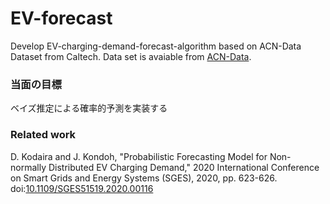 # EV-forecast
Develop EV-charging-demand-forecast-algorithm based on ACN-Data Dataset from Caltech. Data set is avaiable from [ACN-Data](https://ev.caltech.edu/dataset).  

### 当面の目標  
ベイズ推定による確率的予測を実装する  

### Related work
D. Kodaira and J. Kondoh, "Probabilistic Forecasting Model for Non-normally Distributed EV Charging Demand," 2020 International Conference on Smart Grids and Energy Systems (SGES), 2020, pp. 623-626. doi:[10.1109/SGES51519.2020.00116](https://ieeexplore.ieee.org/document/9364512)
